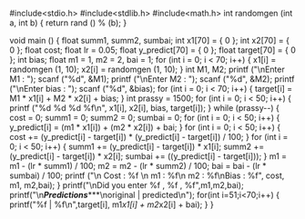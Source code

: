 #include<stdio.h>
#include<stdlib.h>
#include<math.h>
int
randomgen (int a, int b)
{
  return rand () % (b);
}

void
main ()
{
  float summ1, summ2, sumbai;
  int x1[70] = { 0 };
  int x2[70] = { 0 };
  float cost;
  float lr = 0.05;
  float y_predict[70] = { 0 };
  float target[70] = { 0 };
  int bias;
  float m1 = 1, m2 = 2, bai = 1;
  for (int i = 0; i < 70; i++)
    {
      x1[i] = randomgen (1, 10);
      x2[i] = randomgen (1, 10);
    }
  int M1, M2;
  printf ("\nEnter M1 : ");
  scanf ("%d", &M1);
  printf ("\nEnter M2 : ");
  scanf ("%d", &M2);
  printf ("\nEnter bias : ");
  scanf ("%d", &bias);
  for (int i = 0; i < 70; i++)
    {
      target[i] = M1 * x1[i] + M2 * x2[i] + bias;
    }
  int prassy = 1500;
  for (int i = 0; i < 50; i++)
    {
      printf ("%d         %d      %d       %f\n", x1[i], x2[i], bias,
	      target[i]);
    }
  while (prassy--)
    {
      cost = 0;
      summ1 = 0;
      summ2 = 0;
      sumbai = 0;
      for (int i = 0; i < 50; i++)
	{
	  y_predict[i] = (m1 * x1[i]) + (m2 * x2[i]) + bai;
	}
      for (int i = 0; i < 50; i++)
	{
	  cost +=
	    (y_predict[i] - target[i]) * (y_predict[i] - target[i]) / 100;
	}
      for (int i = 0; i < 50; i++)
	{
	  summ1 += (y_predict[i] - target[i]) * x1[i];
	  summ2 += (y_predict[i] - target[i]) * x2[i];
	  sumbai += ((y_predict[i] - target[i]));
	}
      m1 = m1 - (lr * summ1) / 100;
      m2 = m2 - (lr * summ2) / 100;
      bai = bai - (lr * sumbai) / 100;
      printf ("\n Cost : %f \n m1 : %f\n m2 : %f\nBias : %f", cost, m1, m2,bai);
  }
  printf("\nDid you enter %f , %f , %f",m1,m2,bai);
  printf("\n***************Predictions******************\noriginal     |       predicted\n");
  for(int i=51;i<70;i++)
  {
    printf("%f      |       %f\n",target[i], m1*x1[i] + m2*x2[i] + bai);
  }
}


